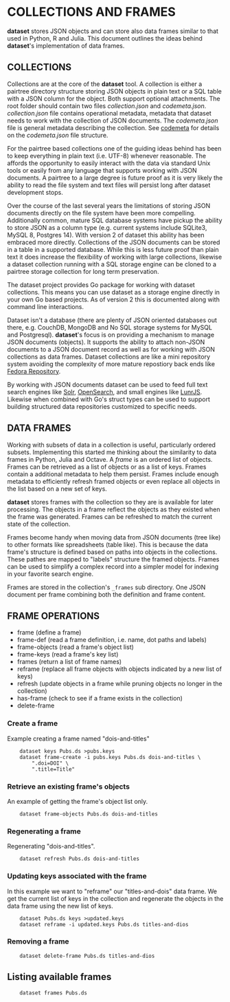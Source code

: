 COLLECTIONS AND FRAMES
======================

__dataset__ stores JSON objects and can store also data frames similar to
that used in Python, R and Julia. This document outlines the ideas
behind __dataset__\'s implementation of data frames.

COLLECTIONS
-----------

Collections are at the core of the __dataset__ tool. A collection is either a
pairtree directory structure storing JSON objects in plain text
or a SQL table with a JSON column for the object. Both
support optional attachments. The root folder should contain two files
*collection.json* and *codemeta.json*. 
*collection.json* file contains operational metadata, metadata that dataset
needs to work with the collection of JSON documents. The *codemeta.json*
file is general metadata describing the collection. See [codemeta](https://codemete.github.io) for details on the *codemeta.json* file structure.

For the pairtree based collections one of the guiding ideas
behind has been to keep everything in plain text (i.e. UTF-8)
whenever reasonable. The affords the opportunity to easily interact
with the data via standard Unix tools or easily from any language
that supports working with JSON documents. A pairtree to a large
degree is future proof as it is very likely the ability to read the
file system and text files will persist long after dataset development
stops.

Over the course of the last several years the limitations of storing
JSON documents directly on the file system have been more compelling.
Additionally common, mature SQL database systems have pickup the
ability to store JSON as a column type (e.g. current systems
include SQLite3, MySQL 8, Postgres 14). With version 2 of dataset
this ability has been embraced more directly.  Collections of 
the JSON documents can be stored in a table in a supported database.
While this is less future proof than plain text it does increase
the flexibility of working with large collections, likewise a
dataset collection running with a SQL storage engine can be cloned
to a pairtree storage collection for long term preservation.

The dataset project provides Go package for working
with dataset collections. This means you can use dataset as a storage
engine directly in your own Go based projects. As of version 2
this is documented along with command line interactions.

Dataset isn\'t a database (there are plenty of JSON oriented databases
out there, e.g. CouchDB, MongoDB and No SQL storage systems for MySQL
and Postgresql). __dataset__\'s focus is on providing a mechanism to
manage JSON documents (objects). It supports the ability to attach non-JSON documents to a JSON document record as well as for working with
JSON collections as data frames. Dataset collections are like a mini
repository system avoiding the complexity of more mature repostiory
back ends like [Fedora Repository](https://duraspace.org/fedora/).

By working with JSON documents dataset can be used to feed full text
search engines like [Solr](https://solr.apache.org/),
[OpenSearch](https://www.opensearch.org/), and small engines like
[LunrJS](https://lunrjs.com/). Likewise when combined with Go's struct
types can be used to support building structured data repositories
customized to specific needs.


DATA FRAMES
-----------

Working with subsets of data in a collection is useful, particularly
ordered subsets. Implementing this started me thinking about the
similarity to data frames in Python, Julia and Octave. A *frame* is an
ordered list of objects.  Frames can be retrieved as a list of objects 
or as a list of keys.  Frames contain a additional metadata to help them
persist.  Frames include enough metadata to efficiently refresh framed
objects or even replace all objects in the list based on a new set of
keys. 

__dataset__ stores frames with the collection so they are is available for
later processing. The objects in a frame reflect the objects as they
existed when the frame was generated. Frames can be refreshed
to match the current state of the collection.

Frames become handy when moving data from JSON documents (tree like) to
other formats like spreadsheets (table like). This is because the
data frame's structure is defined based on paths into objects in the
collections. These pathes are mapped to "labels" structure the framed
objects. Frames can be used to simplify a complex record into a
simpler model for indexing in your favorite search engine.

Frames are stored in the collection's `_frames` sub directory. One
JSON document per frame combining both the definition and frame content.


FRAME OPERATIONS
----------------

-   frame (define a frame)
-   frame-def (read a frame definition, i.e. name, dot paths and labels)
-   frame-objects (read a frame's object list)
-   frame-keys (read a frame's key list)
-   frames (return a list of frame names)
-   reframe (replace all frame objects with objects indicated by a new list of keys)
-   refresh (update objects in a frame while pruning objects no longer
    in the collection)
-   has-frame (check to see if a frame exists in the collection)
-   delete-frame


### Create a frame

Example creating a frame named \"dois-and-titles\"

```shell
    dataset keys Pubs.ds >pubs.keys
    dataset frame-create -i pubs.keys Pubs.ds dois-and-titles \
        ".doi=DOI" \
        ".title=Title"
```

### Retrieve an existing frame's objects

An example of getting the frame\'s object list only.

```shell
    dataset frame-objects Pubs.ds dois-and-titles
```

### Regenerating a frame

Regenerating \"dois-and-titles\".

```shell
    dataset refresh Pubs.ds dois-and-titles
```

### Updating keys associated with the frame

In this example we want to "reframe" our "titles-and-dois"
data frame. We get the current list of keys in the collection
and regenerate the objects in the data frame using the new
list of keys.

```shell
    dataset Pubs.ds keys >updated.keys
    dataset reframe -i updated.keys Pubs.ds titles-and-dios
```

### Removing a frame

```shell
    dataset delete-frame Pubs.ds titles-and-dios
```

Listing available frames
------------------------

```shell
    dataset frames Pubs.ds
```

